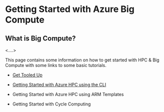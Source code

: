 
# Getting Started with Azure Big Compute

## What is Big Compute?

<....>

This page contains some information on how to get started with HPC & Big Compute with some links to some basic tutorials. 

* <a href="GetTooledUp.md">Get Tooled Up</a>

* <a href="QuickStartCribSheetHPCAzCLI.md">Getting Started with Azure HPC using the CLI</a>

* Getting Started with Azure HPC using ARM Templates

* Getting Started with Cycle Computing
